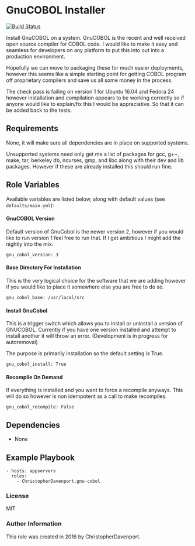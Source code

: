 # GnuCOBOL Installer

[![Build Status](https://travis-ci.org/ChristopherDavenport/ansible-role-gnu-cobol.svg?branch=master)](https://travis-ci.org/ChristopherDavenport/ansible-role-gnu-cobol)

Install GnuCOBOL on a system. GnuCOBOL is the recent and well
received open source compiler for COBOL code. I would like to make
it easy and seamless for developers on any platform to put this
into out into a production environment.

Hopefully we can move to packaging these for much easier
deployments, however this seems like a simple starting point
for getting COBOL program off proprietary compilers and save
us all some money in the process.

The check pass is failing on version 1 for Ubuntu 16.04 and Fedora 24 however
installation and compilation appears to be working correctly so if anyone
would like to explain/fix this I would be appreciative. So that it can be
added back to the tests. 

## Requirements

None, it will make sure all dependencies are in place on
supported systems.

Unsupported systems need only get me a list
of packages for gcc, g++, make, tar, berkeley db, ncurses,
gmp, and libc along with their dev and lib packages. However if these are already installed this should run fine.

## Role Variables

Available variables are listed below, along with default values
(see ```defaults/main.yml```):



#### GnuCOBOL Version

Default version of GnuCobol is the newer version 2, however if
you would like to run version 1 feel free to run that. If I get
ambitious I might add the nightly into the mix.

```
gnu_cobol_version: 3
```


#### Base Directory For Installation

This is the very logical choice for the software that we are
adding however if you would like to place it somewhere else you
are free to do so.

```
gnu_cobol_base: /usr/local/src
```

#### Install GnuCobol

This is a trigger switch which allows you to install or
uninstall a version of GNUCOBOL. Currently if you have one
version installed and attempt to install another it will throw
an error. (Development is in progress for autoremoval)

The purpose is primarily installation so the default setting
is True.

```
gnu_cobol_install: True
```

#### Recompile On Demand

If everything is installed and you want to force a recompile
anyways. This will do so however is non idempotent as a call to
make recompiles.

```
gnu_cobol_recompile: False
```

## Dependencies

-   None

## Example Playbook

```
- hosts: appservers
  roles:
    - ChristopherDavenport.gnu-cobol
```

### License

MIT

### Author Information

This role was created in 2016 by ChristopherDavenport.
